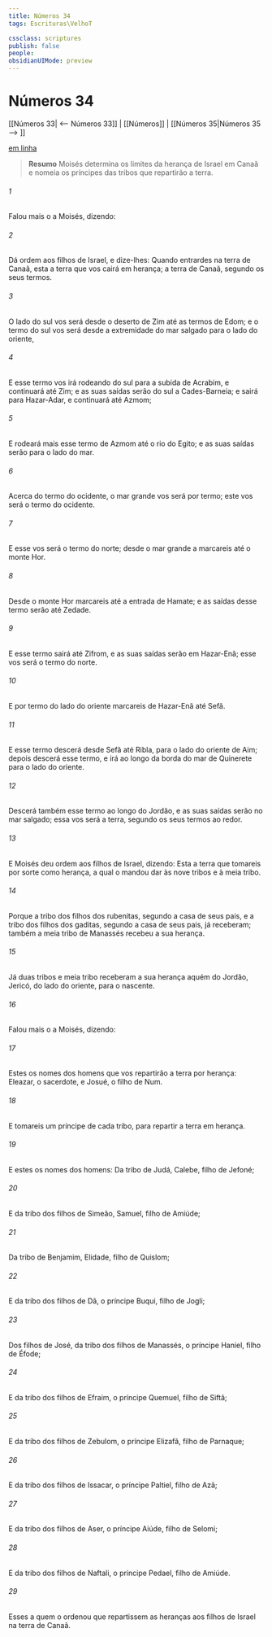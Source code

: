 ```yaml
---
title: Números 34
tags: Escrituras\VelhoT

cssclass: scriptures
publish: false
people:
obsidianUIMode: preview
---
```


# Números 34
[[Números 33| <-- Números 33]] | [[Números]] | [[Números 35|Números 35 --> ]]

[em linha](https://churchofjesuschrist.org/study/scriptures/ot/num/34?lang=por)

> __Resumo__
Moisés determina os limites da herança de Israel em Canaã e nomeia os príncipes das tribos que repartirão a terra.

###### 1 
Falou mais o  a Moisés, dizendo:

###### 2 
Dá ordem aos filhos de Israel, e dize-lhes: Quando entrardes na terra de Canaã, esta  a terra que vos cairá em herança; a terra de Canaã, segundo os seus termos.

###### 3 
O lado do sul vos será desde o deserto de Zim até as termos de Edom; e o termo do sul vos será desde a extremidade do mar salgado para o lado do oriente,

###### 4 
E esse termo vos irá rodeando do sul para a subida de Acrabim, e continuará até Zim; e as suas saídas serão do sul a Cades-Barneia; e sairá para Hazar-Adar, e continuará até Azmom;

###### 5 
E rodeará mais esse termo de Azmom até o rio do Egito; e as suas saídas serão para o lado do mar.

###### 6 
Acerca do termo do ocidente, o mar grande vos será por termo; este vos será o termo do ocidente.

###### 7 
E esse vos será o termo do norte; desde o mar grande a marcareis até o monte Hor.

###### 8 
Desde o monte Hor marcareis até a entrada de Hamate; e as saídas desse termo serão até Zedade.

###### 9 
E esse termo sairá até Zifrom, e as suas saídas serão em Hazar-Enã; esse vos será o termo do norte.

###### 10 
E por termo do lado do oriente marcareis de Hazar-Enã até Sefã.

###### 11 
E esse termo descerá desde Sefã até Ribla, para o lado do oriente de Aim; depois descerá esse termo, e irá ao longo da borda do mar de Quinerete para o lado do oriente.

###### 12 
Descerá também esse termo ao longo do Jordão, e as suas saídas serão no mar salgado; essa vos será a terra, segundo os seus termos ao redor.

###### 13 
E Moisés deu ordem aos filhos de Israel, dizendo: Esta  a terra que tomareis por sorte como herança, a qual o  mandou dar às nove tribos e à meia tribo.

###### 14 
Porque a tribo dos filhos dos rubenitas, segundo a casa de seus pais, e a tribo dos filhos dos gaditas, segundo a casa de seus pais, já receberam; também a meia tribo de Manassés recebeu a sua herança.

###### 15 
Já duas tribos e meia tribo receberam a sua herança aquém do Jordão,  Jericó, do lado do oriente, para o nascente.

###### 16 
Falou mais o  a Moisés, dizendo:

###### 17 
Estes  os nomes dos homens que vos repartirão a terra por herança: Eleazar, o sacerdote, e Josué, o filho de Num.

###### 18 
E tomareis um príncipe de cada tribo, para repartir a terra em herança.

###### 19 
E estes  os nomes dos homens: Da tribo de Judá, Calebe, filho de Jefoné;

###### 20 
E da tribo dos filhos de Simeão, Samuel, filho de Amiúde;

###### 21 
Da tribo de Benjamim, Elidade, filho de Quislom;

###### 22 
E da tribo dos filhos de Dã, o príncipe Buqui, filho de Jogli;

###### 23 
Dos filhos de José, da tribo dos filhos de Manassés, o príncipe Haniel, filho de Éfode;

###### 24 
E da tribo dos filhos de Efraim, o príncipe Quemuel, filho de Siftã;

###### 25 
E da tribo dos filhos de Zebulom, o príncipe Elizafã, filho de Parnaque;

###### 26 
E da tribo dos filhos de Issacar, o príncipe Paltiel, filho de Azã;

###### 27 
E da tribo dos filhos de Aser, o príncipe Aiúde, filho de Selomi;

###### 28 
E da tribo dos filhos de Naftali, o príncipe Pedael, filho de Amiúde.

###### 29 
Esses  a quem o  ordenou que repartissem as heranças aos filhos de Israel na terra de Canaã.

